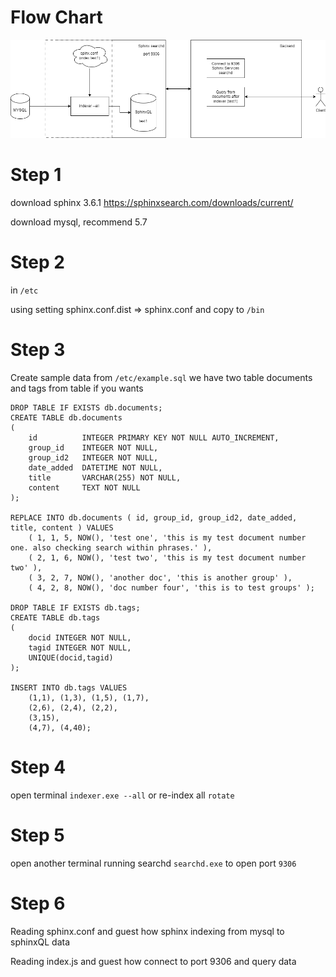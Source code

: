 # Flow Chart
![flow chart](https://github.com/quanghung97/sphinx-test1/blob/master/sphinx-flow.png?raw=true)

# Step 1
download sphinx 3.6.1 https://sphinxsearch.com/downloads/current/

download mysql, recommend 5.7
# Step 2
in ```/etc```

using setting sphinx.conf.dist => sphinx.conf and copy to `/bin`

# Step 3
Create sample data from ```/etc/example.sql```
we have two table documents and tags from table if you wants
```
DROP TABLE IF EXISTS db.documents;
CREATE TABLE db.documents
(
	id			INTEGER PRIMARY KEY NOT NULL AUTO_INCREMENT,
	group_id	INTEGER NOT NULL,
	group_id2	INTEGER NOT NULL,
	date_added	DATETIME NOT NULL,
	title		VARCHAR(255) NOT NULL,
	content		TEXT NOT NULL
);

REPLACE INTO db.documents ( id, group_id, group_id2, date_added, title, content ) VALUES
	( 1, 1, 5, NOW(), 'test one', 'this is my test document number one. also checking search within phrases.' ),
	( 2, 1, 6, NOW(), 'test two', 'this is my test document number two' ),
	( 3, 2, 7, NOW(), 'another doc', 'this is another group' ),
	( 4, 2, 8, NOW(), 'doc number four', 'this is to test groups' );

DROP TABLE IF EXISTS db.tags;
CREATE TABLE db.tags
(
	docid INTEGER NOT NULL,
	tagid INTEGER NOT NULL,
	UNIQUE(docid,tagid)
);

INSERT INTO db.tags VALUES
	(1,1), (1,3), (1,5), (1,7),
	(2,6), (2,4), (2,2),
	(3,15),
	(4,7), (4,40);

```

# Step 4
open terminal ```indexer.exe --all``` or re-index all ```rotate```

# Step 5

open another terminal running searchd ```searchd.exe``` to open port ```9306```

# Step 6
Reading sphinx.conf and guest how sphinx indexing from mysql to sphinxQL data

Reading index.js and guest how connect to port 9306 and query data
